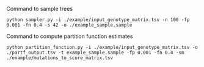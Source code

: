 Command to sample trees

`python sampler.py -i ./example/input_genotype_matrix.tsv -n 100 -fp 0.001 -fn 0.4 -s 42 -o ./example_sample.sample`

Command to compute partition function estimates

`python partition_function.py -i ./example/input_genotype_matrix.tsv -o ./partf_output.tsv -t example_sample.sample -fp 0.001 -fn 0.4 -sm ./example/mutations_to_score_matrix.tsv`

